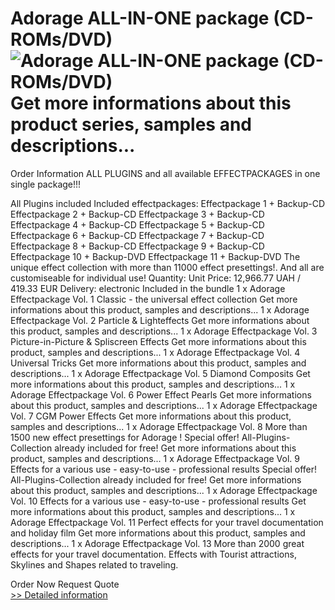# Adorage ALL-IN-ONE package (CD-ROMs/DVD)<br />![Adorage ALL-IN-ONE package (CD-ROMs/DVD)](https://mycommerce.akamaized.net/api/pimages/P300029954/BIG/300029954.JPG)<br /> Get more informations about this product series, samples and descriptions...

Order Information
ALL PLUGINS and all available EFFECTPACKAGES in one single package!!!

All Plugins included
Included effectpackages:
Effectpackage 1 + Backup-CD
Effectpackage 2 + Backup-CD
Effectpackage 3 + Backup-CD
Effectpackage 4 + Backup-CD
Effectpackage 5 + Backup-CD
Effectpackage 6 + Backup-CD
Effectpackage 7 + Backup-CD
Effectpackage 8 + Backup-CD
Effectpackage 9 + Backup-CD
Effectpackage 10 + Backup-DVD
Effectpackage 11 + Backup-DVD
The unique effect collection with more than 11000 effect presettings!. And all are customiseable for individual use!
Quantity:
Unit Price: 12,966.77 UAH / 419.33 EUR
Delivery:
electronic
Included in the bundle
1 x Adorage Effectpackage Vol. 1
Classic - the universal effect collection
 Get more informations about this product, samples and descriptions...
1 x Adorage Effectpackage Vol. 2
Particle & Lighteffects
 Get more informations about this product, samples and descriptions...
1 x Adorage Effectpackage Vol. 3
Picture-in-Picture & Spliscreen Effects
 Get more informations about this product, samples and descriptions...
1 x Adorage Effectpackage Vol. 4
Universal Tricks
 Get more informations about this product, samples and descriptions...
1 x Adorage Effectpackage Vol. 5
Diamond Composits
 Get more informations about this product, samples and descriptions...
1 x Adorage Effectpackage Vol. 6
Power Effect Pearls
 Get more informations about this product, samples and descriptions...
1 x Adorage Effectpackage Vol. 7
CGM Power Effects
 Get more informations about this product, samples and descriptions...
1 x Adorage Effectpackage Vol. 8
More than 1500 new effect presettings for Adorage !
Special offer! All-Plugins-Collection already included for free!
 Get more informations about this product, samples and descriptions...
1 x Adorage Effectpackage Vol. 9
Effects for a various use - easy-to-use - professional results
Special offer! All-Plugins-Collection already included for free!
 Get more informations about this product, samples and descriptions...
1 x Adorage Effectpackage Vol. 10
Effects for a various use - easy-to-use - professional results
 Get more informations about this product, samples and descriptions...
1 x Adorage Effectpackage Vol. 11
Perfect effects for your travel documentation and holiday film
 Get more informations about this product, samples and descriptions...
1 x Adorage Effectpackage Vol. 13
More than 2000 great effects for your travel documentation. Effects with Tourist attractions, Skylines and Shapes related to traveling.

Order Now
Request Quote<br />[>> Detailed information](https://secure.element5.com/esales/product.html?productid=300029954&affiliateid=200057808)
